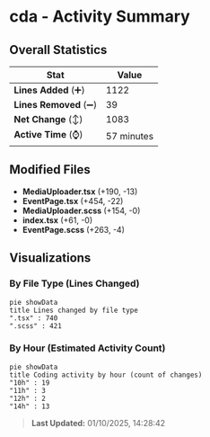 # cda - Activity Summary 

## Overall Statistics

| Stat                   | Value                                                             |
| ---------------------- | ----------------------------------------------------------------- |
| **Lines Added** (➕)   | 1122                                          |
| **Lines Removed** (➖) | 39                                        |
| **Net Change** (↕)    | 1083                |
| **Active Time** (⌚)   | 57 minutes |


## Modified Files
- **MediaUploader.tsx** (+190, -13)
- **EventPage.tsx** (+454, -22)
- **MediaUploader.scss** (+154, -0)
- **index.tsx** (+61, -0)
- **EventPage.scss** (+263, -4)

## Visualizations

### By File Type (Lines Changed)

```mermaid
pie showData
title Lines changed by file type
".tsx" : 740
".scss" : 421
```

### By Hour (Estimated Activity Count)

```mermaid
pie showData
title Coding activity by hour (count of changes)
"10h" : 19
"11h" : 3
"12h" : 2
"14h" : 13
```


> **Last Updated:** 01/10/2025, 14:28:42